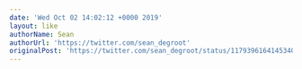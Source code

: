 ```yaml
---
date: 'Wed Oct 02 14:02:12 +0000 2019'
layout: like
authorName: Sean
authorUrl: 'https://twitter.com/sean_degroot'
originalPost: 'https://twitter.com/sean_degroot/status/1179396164145340418'
---
```

